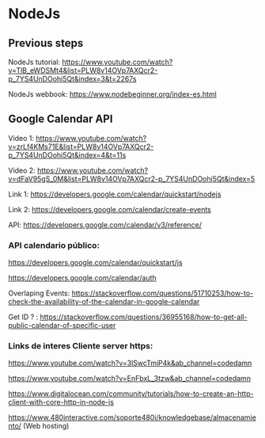 # NodeJs
## Previous steps
NodeJs tutorial: https://www.youtube.com/watch?v=TlB_eWDSMt4&list=PLW8v14OVp7AXQcr2-p_7YS4UnDOohi5Qt&index=3&t=2267s

NodeJs webbook: https://www.nodebeginner.org/index-es.html

## Google Calendar API
Video 1: https://www.youtube.com/watch?v=zrLf4KMs71E&list=PLW8v14OVp7AXQcr2-p_7YS4UnDOohi5Qt&index=4&t=11s

Video 2: https://www.youtube.com/watch?v=dFaV95gS_0M&list=PLW8v14OVp7AXQcr2-p_7YS4UnDOohi5Qt&index=5

Link 1: https://developers.google.com/calendar/quickstart/nodejs

Link 2: https://developers.google.com/calendar/create-events

API: https://developers.google.com/calendar/v3/reference/

### API calendario público: 

https://developers.google.com/calendar/quickstart/js

https://developers.google.com/calendar/auth

Overlaping Events: https://stackoverflow.com/questions/51710253/how-to-check-the-availability-of-the-calendar-in-google-calendar

Get ID ? : https://stackoverflow.com/questions/36955168/how-to-get-all-public-calendar-of-specific-user

### Links de interes Cliente server https:

https://www.youtube.com/watch?v=3lSwcTmiP4k&ab_channel=codedamn

https://www.youtube.com/watch?v=EnFbxL_3tzw&ab_channel=codedamn

https://www.digitalocean.com/community/tutorials/how-to-create-an-http-client-with-core-http-in-node-js

https://www.480interactive.com/soporte480i/knowledgebase/almacenamiento/ (Web hosting)

